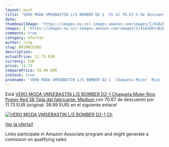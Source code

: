 ```yaml
---
layout: post
title: 'VERO MODA VMSEBASTIN L/S BOMBER D2-1  Ch al 70.67 % de descuento'
date: 
thumbnailImage: 'https://images-eu.ssl-images-amazon.com/images/I/41AZGbCuB2L._SL200_.jpg'
images: [ 'https://images-eu.ssl-images-amazon.com/images/I/41AZGbCuB2L._SL200_.jpg' ]
comments: true
category: ofertas
author: ring
slug: B01M0CEYBS
description:
actualPrice: 11.73 EUR
currency: EUR
price: 11.73
comparePrice: 39.99 EUR
inStock: true
prodname: 'VERO MODA VMSEBASTIN L/S BOMBER D2-1  Chaqueta Mujer  Rojo  Poppy Red   38  Talla del fabricante: Medium '
---
```


Está [VERO MODA VMSEBASTIN L/S BOMBER D2-1  Chaqueta Mujer  Rojo  Poppy Red   38  Talla del fabricante: Medium ](https://www.amazon.es/dp/B01M0CEYBS/?tag=tolees-21) con 70.67 de descuento por 11.73 EUR (original: 39.99 EUR) en el siguiente enlace!

[![VERO MODA VMSEBASTIN L/S BOMBER D2-1  Ch](https://images-eu.ssl-images-amazon.com/images/I/41AZGbCuB2L._SL200_.jpg)](https://www.amazon.es/dp/B01M0CEYBS/?tag=tolees-21)

[Ver la oferta!!](https://www.amazon.es/dp/B01M0CEYBS/?tag=tolees-21)

Links participate in Amazon Associate program and might generate a comission on qualifying sales


